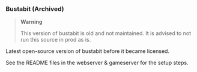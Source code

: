 
### Bustabit (Archived)

> **Warning**
>
> This version of bustabit is old and not maintained. 
> It is advised to not run this source in prod as is.


Latest open-source version of bustabit before it became licensed.

See the README files in the webserver & gameserver for the setup steps.
